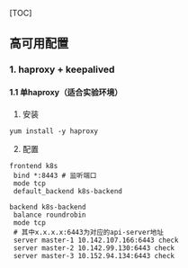 [TOC]

## 高可用配置

### 1. haproxy + keepalived

#### 1.1 单haproxy（适合实验环境）
1. 安装
```
yum install -y haproxy
```
2.  配置
```
frontend k8s
 bind *:8443 # 监听端口
 mode tcp
 default_backend k8s-backend

backend k8s-backend
 balance roundrobin
 mode tcp
 # 其中x.x.x.x:6443为对应的api-server地址
 server master-1 10.142.107.166:6443 check
 server master-2 10.142.99.130:6443 check
 server master-3 10.152.94.134:6443 check
```